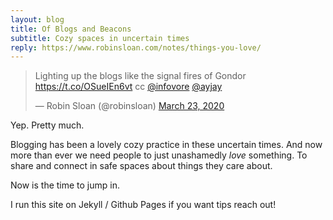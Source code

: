 ```yaml
---
layout: blog
title: Of Blogs and Beacons
subtitle: Cozy spaces in uncertain times
reply: https://www.robinsloan.com/notes/things-you-love/
---
```


<blockquote class="twitter-tweet"><p lang="en" dir="ltr">Lighting up the blogs like the signal fires of Gondor <a href="https://t.co/OSueIEn6vt">https://t.co/OSueIEn6vt</a> cc <a href="https://twitter.com/infovore?ref_src=twsrc%5Etfw">@infovore</a> <a href="https://twitter.com/ayjay?ref_src=twsrc%5Etfw">@ayjay</a></p>&mdash; Robin Sloan (@robinsloan) <a href="https://twitter.com/robinsloan/status/1242122352529305601?ref_src=twsrc%5Etfw">March 23, 2020</a></blockquote> <script async src="https://platform.twitter.com/widgets.js" charset="utf-8"></script>

Yep. Pretty much.

Blogging has been a lovely cozy practice in these uncertain times. And now more than ever we need people to just unashamedly *love* something. To share and connect in safe spaces about things they care about.

Now is the time to jump in.

I run this site on Jekyll / Github Pages if you want tips reach out!